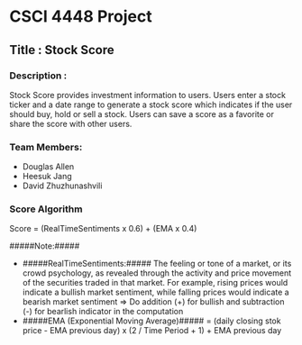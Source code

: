 # CSCI 4448 Project 

## Title : Stock Score

### Description : 

Stock Score provides investment information to users.  Users enter a stock ticker and a date range to generate a stock score which indicates if the user should buy, hold or sell a stock. Users can save a score as a favorite or share the score with other users. 


### Team Members:

- Douglas Allen
- Heesuk Jang
- David Zhuzhunashvili

### Score Algorithm

Score = (RealTimeSentiments x 0.6) + (EMA x 0.4)

 #####Note:#####
  * #####RealTimeSentiments:##### The feeling or tone of a market, or its crowd psychology, as revealed through the activity and price movement of the securities traded in that market. For example, rising prices would indicate a bullish market sentiment, while falling prices would indicate a bearish market sentiment => Do addition (+) for bullish and subtraction (-) for bearlish indicator in the computation
  * #####EMA (Exponential Moving Average)##### = (daily closing stok price - EMA previous day) x (2 / Time Period + 1) + EMA previous day

